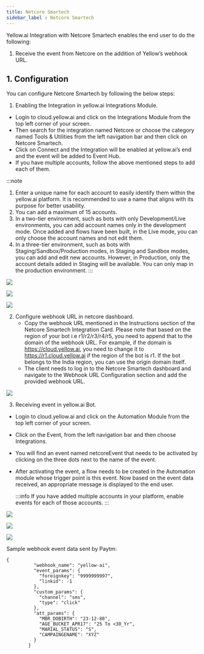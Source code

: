 ```yaml
---
title: Netcore Smartech
sidebar_label : Netcore Smartech
---
```



Yellow.ai Integration with Netcore Smartech enables the end user to do the following:
1. Receive the event from Netcore on the addition of Yellow’s webhook URL.


## 1. Configuration

You can configure Netcore Smartech by following the below steps:

1. Enabling the Integration in yellow.ai Integrations Module.

* Login to cloud.yellow.ai and click on the Integrations Module from the top left corner of your screen.
* Then search for the integration named Netcore or choose the category named Tools & Utilities from the left navigation bar and then click on Netcore Smartech.
* Click on Connect and the Integration will be enabled at yellow.ai’s end and the event will be added to Event Hub.
* If you have multiple accounts, follow the above mentioned steps to add each of them.

:::note
1. Enter a unique name for each account to easily identify them within the yellow.ai platform. It is recommended to use a name that aligns with its purpose for better usability. 
2. You can add a maximum of 15 accounts.
3. In a two-tier environment, such as bots with only Development/Live environments, you can add account names only in the development mode. Once added and flows have been built, in the Live mode, you can only choose the account names and not edit them.
4. In a three-tier environment, such as bots with Staging/Sandbox/Production modes, in Staging and Sandbox modes, you can add and edit new accounts. However, in Production, only the account details added in Staging will be available. You can only map in the production environment.
:::

**![](https://lh6.googleusercontent.com/gDTZ6sC2oS6ykg5GO5tOmcuKkDXShI24ddv86ezx7W5Uu43sSP05xNL0P_1krdoOmZX-g4pFak2kG62rM2BwjzysyfgNrhAPjfoIYSyIVmd_hPn7r5O7F2MGOz_nabmjp6Q2qAuPIyLd0Tyd77XUeE14Nvp5icy0BMbffuhdh7JwoMH4MaDjFVi1IQ)**


**![](https://lh3.googleusercontent.com/u9gFHQZkooKcKv-BWRNKfG25Ph1j9WzKpQdaIHixBjFbKRJI6_QAdXgkQcINgn7AoV3qln178AESa69qlR5nUOLc84P2XxXAbxUAg77YbkNsym4vjGWm2WDXW_WVDfLvJoC2DDR5m62yUbedsrHSxQJPEFsidhcXgZ8ciqx1t7TrjoFhy4_8-yLrBw)**

**![](https://lh6.googleusercontent.com/9jX0oKyH5Y985k0q663-7DbKgOpSKAFf7BVIGZXlo3QIhO9FnZVycbLG7RmIcu7eI2a3lM_UuRkGUsOmVXTNWzz2dSTTgP_pDfhXtYyKT5ISZNFw6oVK_ROjUryB1LV2d0KqP5MJauVj_sZfYn8_75kgzZa2cDsZu3_VcUZaqJtsPaABC-8MsaMYuw)**

2. Configure webhook URL in netcore dashboard.
    * Copy the webhook URL mentioned in the Instructions section of the Netcore Smartech Integration Card. Please note that based on the region of your bot i.e r1/r2/r3/r4/r5, you need to append that to the domain of the webhook URL. For example, if the domain is https://cloud.yellow.ai, you need to change it to https://r1.cloud.yellow.ai if the region of the bot is r1. If the bot belongs to the India region, you can use the origin domain itself.
    * The client needs to log in to the Netcore Smartech dashboard and navigate to the Webhook URL Configuration section and add the provided webhook URL.

![](https://i.imgur.com/LkAh6mO.png)

3. Receiving event in yellow.ai Bot.

* Login to cloud.yellow.ai and click on the Automation Module from the top left corner of your screen.
* Click on the Event, from the left navigation bar and then choose Integrations.
* You will find an event named netcoreEvent that needs to be activated by clicking on the three dots next to the name of the event.
* After activating the event, a flow needs to be created in the Automation module whose trigger point is this event. Now based on the event data received, an appropriate message is displayed to the end user.

    :::info
If you have added multiple accounts in your platform, enable events for each of those accounts.
:::






**![](https://lh6.googleusercontent.com/gDTZ6sC2oS6ykg5GO5tOmcuKkDXShI24ddv86ezx7W5Uu43sSP05xNL0P_1krdoOmZX-g4pFak2kG62rM2BwjzysyfgNrhAPjfoIYSyIVmd_hPn7r5O7F2MGOz_nabmjp6Q2qAuPIyLd0Tyd77XUeE14Nvp5icy0BMbffuhdh7JwoMH4MaDjFVi1IQ)**


**![](https://lh3.googleusercontent.com/aepM3XSZgirczPjyCoMTv0r0T-q-MVHg4cGH5l5tzX9xd0nOjYJ2XmNKeWrzjdq4pfZvngZq9Fyd-2GLE7cELlXAZYUEJPesLrbMGridFgrNxLkXzw8n7O_-uWxC3Py4u5BinvCXDYzP9fSPs6KaAO038Dq2fEEDzf87IUQ3_8ZouK-rhylpvryRhg)**

**![](https://lh4.googleusercontent.com/LGfbPG4rqwnkN7e0eX1QSpCxKYAbDlEUlgJ3d3g3Vx3mYzsxDUHwtctl-LGr6gqIjkiBBJtAIp9hLvhIt6FuKLW1SkR7j9HSlfhSz69hki86wO5DCyewfCnYLG5jC4wTrvs4EoP-X8oJxVeS98Z4c19OPH9l9-IQh2atzfaq4H4jvRG9mlCWyXFZAg)**



Sample webhook event data sent by Paytm:

```
{
          "webhook_name": "yellow-ai",
          "event_params": {
            "foreignkey": "9999999997",
            "linkid": -1
          },
          "custom_params": {
            "channel": "sms",
            "type": "click"
          },
          "att_params": {
            "MBR_DOBIRTH": "23-12-88",
            "AGE_BUCKET_APR17": "25 To <30_Yr",
            "MARIAL_STATUS": "S",
            "CAMPAINGENAME": "XYZ"
          }
        }

```